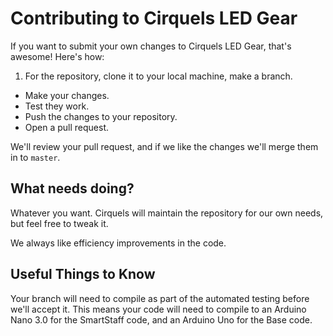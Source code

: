 # Contributing to Cirquels LED Gear

If you want to submit your own changes to Cirquels LED Gear, that's awesome! Here's how:

1. For the repository, clone it to your local machine, make a branch.
* Make your changes.
* Test they work.
* Push the changes to your repository.
* Open a pull request.

We'll review your pull request, and if we like the changes we'll merge them in to `master`.

## What needs doing?

Whatever you want. Cirquels will maintain the repository for our own needs, but feel free to tweak it.

We always like efficiency improvements in the code.

## Useful Things to Know

Your branch will need to compile as part of the automated testing before we'll accept it. This means your code will need to compile to an Arduino Nano 3.0 for the SmartStaff code, and an Arduino Uno for the Base code.
